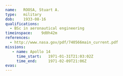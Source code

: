 ```yaml
---
name:	ROOSA, Stuart A.
type:	military
dob:	1933-08-16
qualifications:
  - BSc in aeronautical engineering
timeinspace:	9d0h42m
references:
  - http://www.nasa.gov/pdf/740566main_current.pdf
missions:
   - name: Apollo 14
     time_start:   1971-01-31T21:03:02Z
     time_end:     1971-02-09T21:06Z
evas:
---
```

